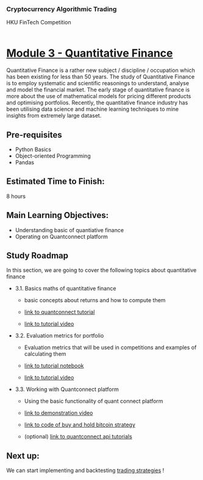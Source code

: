 ### Cryptocurrency Algorithmic Trading
HKU FinTech Competition
<br><br>

# <ins> Module 3 - Quantitative Finance <ins/>

Quantitative Finance is a rather new subject / discipline / occupation which has been existing for less than 50 years.
The study of Quantitative Finance is to employ systematic and scientific reasonings to understand, analyse and model the financial market.
The early stage of quantitative finance is more about the use of mathematical models for pricing different products and optimising portfolios.
Recently, the quantitative finance industry has been utilising data science and machine learning techniques to mine insights from extremely large dataset.

## Pre-requisites
- Python Basics
- Object-oriented Programming
- Pandas

## Estimated Time to Finish:
8 hours

## Main Learning Objectives:
- Understanding basic of quantiative finance
- Operating on Quantconnect platform

## Study Roadmap

In this section, we are going to cover the following topics about quantitative finance
- 3.1. Basics maths of quantitative finance

  * basic concepts about returns and how to compute them

  * [link to quantconnect tutorial](https://www.quantconnect.com/tutorials/introduction-to-financial-python/rate-of-return,-mean-and-variance)

  * [link to tutorial video](https://drive.google.com/file/d/1Nmor_GDW4YHVP2FafiGGUPASm0QVcsVG/view?usp=sharing)

- 3.2. Evaluation metrics for portfolio

  * Evaluation metrics that will be used in competitions and examples of calculating them

  * [link to tutorial notebook](https://colab.research.google.com/drive/1E9TIJSrI0Rcb8TOC0btwkNQhQywshd8N?usp=sharing)

  * [link to tutorial video](https://drive.google.com/file/d/1K7YYlDTH7RR8UYH6QUyS5yWkDE0apJz1/view?usp=sharing)

- 3.3. Working with Quantconnect platform

  * Using the basic functionality of quant connect platform

  * [link to demonstration video](https://drive.google.com/file/d/1qbKsgF8avvLKuevmn64qViGbWhv9Q4QE/view)

  * [link to code of buy and hold bitcoin strategy](<../../algos/bitcoin_buy_and_hold.py>)

  * (optional) [link to quantconnect api tutorials](https://www.quantconnect.com/tutorials/api-tutorials/introduction)

## Next up:
We can start implementing and backtesting [trading strategies](<../Module 4 - Trading Strat>) ! 